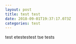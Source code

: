 ```yaml
---
layout: post
title: test test
date: 2018-09-01T19:37:17.073Z
categories: test
---
```

test etestestest tse tests
